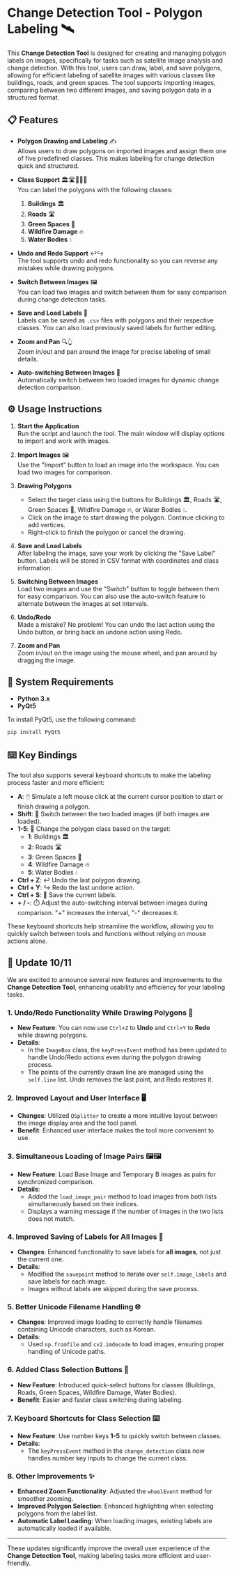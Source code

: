 # Change Detection Tool - Polygon Labeling 🛰️

This **Change Detection Tool** is designed for creating and managing polygon labels on images, specifically for tasks such as satellite image analysis and change detection. With this tool, users can draw, label, and save polygons, allowing for efficient labeling of satellite images with various classes like buildings, roads, and green spaces. The tool supports importing images, comparing between two different images, and saving polygon data in a structured format.

## 📋 Features

- **Polygon Drawing and Labeling** ✍️  
  Allows users to draw polygons on imported images and assign them one of five predefined classes. This makes labeling for change detection quick and structured.
  
- **Class Support** 🏛️🛣️🌳🔥💧  
  You can label the polygons with the following classes:  
  1. **Buildings** 🏛️  
  2. **Roads** 🛣️  
  3. **Green Spaces** 🌳  
  4. **Wildfire Damage** 🔥  
  5. **Water Bodies** 💧  

- **Undo and Redo Support** ↩️↪️  
  The tool supports undo and redo functionality so you can reverse any mistakes while drawing polygons.

- **Switch Between Images** 🖼️  
  You can load two images and switch between them for easy comparison during change detection tasks.

- **Save and Load Labels** 💾  
  Labels can be saved as `.csv` files with polygons and their respective classes. You can also load previously saved labels for further editing.

- **Zoom and Pan** 🔍👆  
  Zoom in/out and pan around the image for precise labeling of small details.

- **Auto-switching Between Images** 🔄  
  Automatically switch between two loaded images for dynamic change detection comparison.

## ⚙️ Usage Instructions

1. **Start the Application**  
   Run the script and launch the tool. The main window will display options to import and work with images.

2. **Import Images** 🖼️  
   Use the "Import" button to load an image into the workspace. You can load two images for comparison.

3. **Drawing Polygons**  
   - Select the target class using the buttons for Buildings 🏛️, Roads 🛣️, Green Spaces 🌳, Wildfire Damage 🔥, or Water Bodies 💧.  
   - Click on the image to start drawing the polygon. Continue clicking to add vertices.
   - Right-click to finish the polygon or cancel the drawing.

4. **Save and Load Labels**  
   After labeling the image, save your work by clicking the "Save Label" button. Labels will be stored in CSV format with coordinates and class information.

5. **Switching Between Images**  
   Load two images and use the "Switch" button to toggle between them for easy comparison. You can also use the auto-switch feature to alternate between the images at set intervals.

6. **Undo/Redo**  
   Made a mistake? No problem! You can undo the last action using the Undo button, or bring back an undone action using Redo.

7. **Zoom and Pan**  
   Zoom in/out on the image using the mouse wheel, and pan around by dragging the image.

## 🚀 System Requirements

- **Python 3.x**
- **PyQt5**

To install PyQt5, use the following command:

```bash
pip install PyQt5
```

## ⌨️ Key Bindings

The tool also supports several keyboard shortcuts to make the labeling process faster and more efficient:

- **A**: 🖱️ Simulate a left mouse click at the current cursor position to start or finish drawing a polygon.
- **Shift**: 🔀 Switch between the two loaded images (if both images are loaded).
- **1-5**: 🔢 Change the polygon class based on the target:
  - **1**: Buildings 🏛️
  - **2**: Roads 🛣️
  - **3**: Green Spaces 🌳
  - **4**: Wildfire Damage 🔥
  - **5**: Water Bodies 💧
- **Ctrl + Z**: ↩️ Undo the last polygon drawing.
- **Ctrl + Y**: ↪️ Redo the last undone action.
- **Ctrl + S**: 💾 Save the current labels.
- **+ / -**: ⏱️ Adjust the auto-switching interval between images during comparison. "+" increases the interval, "-" decreases it.

These keyboard shortcuts help streamline the workflow, allowing you to quickly switch between tools and functions without relying on mouse actions alone.

## 📅 Update 10/11

We are excited to announce several new features and improvements to the **Change Detection Tool**, enhancing usability and efficiency for your labeling tasks.

### 1. Undo/Redo Functionality While Drawing Polygons 🔄

- **New Feature**: You can now use `Ctrl+Z` to **Undo** and `Ctrl+Y` to **Redo** while drawing polygons.
- **Details**:
  - In the `ImageBox` class, the `keyPressEvent` method has been updated to handle Undo/Redo actions even during the polygon drawing process.
  - The points of the currently drawn line are managed using the `self.line` list. Undo removes the last point, and Redo restores it.

### 2. Improved Layout and User Interface 🖥️

- **Changes**: Utilized `QSplitter` to create a more intuitive layout between the image display area and the tool panel.
- **Benefit**: Enhanced user interface makes the tool more convenient to use.

### 3. Simultaneous Loading of Image Pairs 🖼️🖼️

- **New Feature**: Load Base Image and Temporary B images as pairs for synchronized comparison.
- **Details**:
  - Added the `load_image_pair` method to load images from both lists simultaneously based on their indices.
  - Displays a warning message if the number of images in the two lists does not match.

### 4. Improved Saving of Labels for All Images 💾

- **Changes**: Enhanced functionality to save labels for **all images**, not just the current one.
- **Details**:
  - Modified the `savepoint` method to iterate over `self.image_labels` and save labels for each image.
  - Images without labels are skipped during the save process.

### 5. Better Unicode Filename Handling 🌐

- **Changes**: Improved image loading to correctly handle filenames containing Unicode characters, such as Korean.
- **Details**:
  - Used `np.fromfile` and `cv2.imdecode` to load images, ensuring proper handling of Unicode paths.

### 6. Added Class Selection Buttons 🔘

- **New Feature**: Introduced quick-select buttons for classes (Buildings, Roads, Green Spaces, Wildfire Damage, Water Bodies).
- **Benefit**: Easier and faster class switching during labeling.

### 7. Keyboard Shortcuts for Class Selection ⌨️

- **New Feature**: Use number keys **1-5** to quickly switch between classes.
- **Details**:
  - The `keyPressEvent` method in the `change_detection` class now handles number key inputs to change the current class.

### 8. Other Improvements ✨

- **Enhanced Zoom Functionality**: Adjusted the `wheelEvent` method for smoother zooming.
- **Improved Polygon Selection**: Enhanced highlighting when selecting polygons from the label list.
- **Automatic Label Loading**: When loading images, existing labels are automatically loaded if available.

---

These updates significantly improve the overall user experience of the **Change Detection Tool**, making labeling tasks more efficient and user-friendly.
